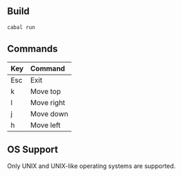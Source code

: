 ## Build

```bash
cabal run
```

## Commands

| Key | Command    |
|:----|:-----------|
| Esc | Exit       |
| k   | Move top   |
| l   | Move right |
| j   | Move down  |
| h   | Move left  |


## OS Support

Only UNIX and UNIX-like operating systems are supported.

